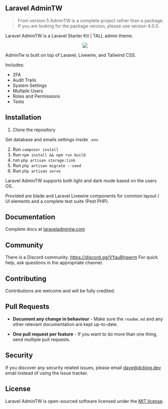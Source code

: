 ## Laravel AdminTW

> From version 5 AdminTW is a complete project rather than a package. If you are looking for the package version, please use version 4.0.0.

Laravel AdminTW is a Laravel Starter Kit | TALL admin theme.

<p align="center"><img src="https://laraveladmintw.com/images/v3/admintw.png"></p>

AdminTw is built on top of Laravel, Livewire, and Tailwind CSS.

Includes:
- 2FA
- Audit Trails
- System Settings
- Multiple Users
- Roles and Permissions
- Tests

## Installation

1. Clone the repository

Set database and emails settings inside `.env`

2. Run `composer install`
3. Run `npm install && npm run build`
4. run `php artisan storage:link`
4. Run `php artisan migrate --seed`
5. Run `php artisan serve`

Laravel AdminTW supports both light and dark mode based on the users OS.

Provided are blade and Laravel Livewire components for common layout / UI elements and a complete test suite (Pest PHP).

## Documentation

Complete docs at [laraveladmintw.com](https://laraveladmintw.com)

## Community

There is a Discord community. https://discord.gg/VYau8hgwrm For quick help, ask questions in the appropriate channel.

## Contributing

Contributions are welcome and will be fully credited.

## Pull Requests

- **Document any change in behaviour** - Make sure the `readme.md` and any other relevant documentation are kept up-to-date.

- **One pull request per feature** - If you want to do more than one thing, send multiple pull requests.

## Security

If you discover any security related issues, please email dave@dcblog.dev email instead of using the issue tracker.

## License

Laravel AdminTW is open-sourced software licensed under the [MIT license](https://opensource.org/licenses/MIT).

